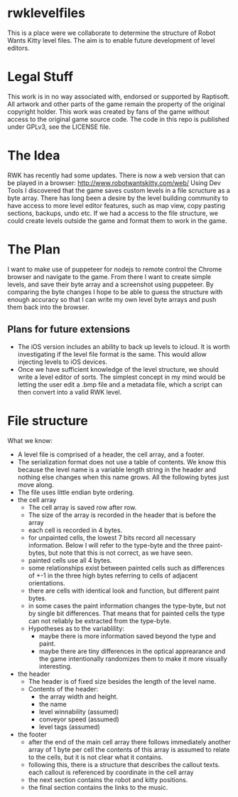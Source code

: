 # rwklevelfiles

This is a place were we collaborate to determine the structure of Robot Wants Kitty level files. The aim is to enable future development of level editors.

# Legal Stuff

This work is in no way associated with, endorsed or supported by Raptisoft. All artwork and other parts of the game remain the property of the original copyright holder. This work was created by fans of the game without access to the original game source code. The code in this repo is published under GPLv3, see the LICENSE file.

# The Idea

RWK has recently had some updates. There is now a web version that can be played in a browser: http://www.robotwantskitty.com/web/
Using Dev Tools I discovered that the game saves custom levels in a file scructure as a byte array. There has long been a desire by the level building community to have access to more level editor features, such as map view, copy pasting sections, backups, undo etc. If we had a access to the file structure, we could create levels outside the game and format them to work in the game. 

# The Plan

I want to make use of puppeteer for nodejs to remote control the Chrome browser and navigate to the game. From there I want to create simple levels, and save their byte array and a screenshot using puppeteer. By comparing the byte changes I hope to be able to guess the structure with enough accuracy so that I can write my own level byte arrays and push them back into the browser.

## Plans for future extensions

- The iOS version includes an ability to back up levels to icloud. It is worth investigating if the level file format is the same. This would allow injecting levels to iOS devices.
- Once we have sufficient knowledge of the level structure, we should write a level editor of sorts. The simplest concept in my mind would be letting the user edit a .bmp file and a metadata file, which a script can then convert into a valid RWK level.

# File structure

What we know:
- A level file is comprised of a header, the cell array, and a footer.
- The serialization format does not use a table of contents. We know this because
  the level name is a variable length string in the header and nothing else changes
  when this name grows. All the following bytes just move along.
- The file uses little endian byte ordering.
- the cell array
   - The cell array is saved row after row.
   - The size of the array is recorded in the header that is before the array
   - each cell is recorded in 4 bytes.
   - for unpainted cells, the lowest 7 bits record all necessary information.
     Below I will refer to the type-byte and the three paint-bytes, but note that
     this is not correct, as we have seen.
   - painted cells use all 4 bytes.
   - some relationships exist between painted cells such as differences of +-1 in
     the three high bytes referring to cells of adjacent orientations.
   - there are cells with identical look and function, but different paint bytes.
   - in some cases the paint information changes the type-byte, but not by single 
     bit differences. That means that for painted cells the type can not reliably
     be extracted from the type-byte.
   - Hypotheses as to the variablility:
      - maybe there is more information saved beyond the type and paint.
      - maybe there are tiny differences in the optical apprearance and the game
        intentionally randomizes them to make it more visually interesting.
- the header
   - The header is of fixed size besides the length of the level name.
   - Contents of the header:
      - the array width and height.
      - the name
      - level winnability (assumed)
      - conveyor speed (assumed)
      - level tags (assumed)
- the footer 
  - after the end of the main cell array there follows immediately another array of 1 byte per cell
    the contents of this array is assumed to relate to the cells, but it is not clear what it contains.
  - following this, there is a structure that describes the callout texts. each callout is referenced by coordinate in the cell array
  - the next section contains the robot and kitty positions. 
  - the final section contains the links to the music.
   
   
  
